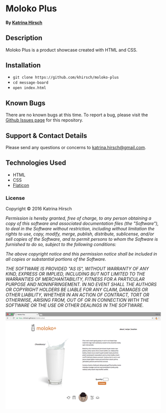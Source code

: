 # Moloko Plus

#### By [Katrina Hirsch](https://github.com/khirsch)

## Description

Moloko Plus is a product showcase created with HTML and CSS.

## Installation

* `git clone https://github.com/khirsch/moloko-plus`
* `cd message-board`
* `open index.html`

## Known Bugs

There are no known bugs at this time. To report a bug, please visit the [Github Issues page](https://github.com/khirsch/moloko-plus/issues) for this repository.

## Support & Contact Details

Please send any questions or concerns to katrina.hirsch@gmail.com.

## Technologies Used

* HTML
* CSS
* [Flaticon](http://flaticon.com)

### License

Copyright &copy; 2016 Katrina Hirsch

_Permission is hereby granted, free of charge, to any person obtaining a copy of this software and associated documentation files (the "Software"), to deal in the Software without restriction, including without limitation the rights to use, copy, modify, merge, publish, distribute, sublicense, and/or sell copies of the Software, and to permit persons to whom the Software is furnished to do so, subject to the following conditions:_

_The above copyright notice and this permission notice shall be included in all copies or substantial portions of the Software._

_THE SOFTWARE IS PROVIDED "AS IS", WITHOUT WARRANTY OF ANY KIND, EXPRESS OR IMPLIED, INCLUDING BUT NOT LIMITED TO THE WARRANTIES OF MERCHANTABILITY, FITNESS FOR A PARTICULAR PURPOSE AND NONINFRINGEMENT. IN NO EVENT SHALL THE AUTHORS OR COPYRIGHT HOLDERS BE LIABLE FOR ANY CLAIM, DAMAGES OR OTHER LIABILITY, WHETHER IN AN ACTION OF CONTRACT, TORT OR OTHERWISE, ARISING FROM, OUT OF OR IN CONNECTION WITH THE SOFTWARE OR THE USE OR OTHER DEALINGS IN THE SOFTWARE._

<p align="center">
  <img src="https://raw.githubusercontent.com/khirsch/moloko-plus/master/screen-shot.png">
</p>

